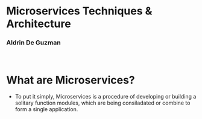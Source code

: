 # Microservices Techniques & Architecture
### Aldrin De Guzman

<br/>

# What are Microservices?
- To put it simply, Microservices is a procedure of developing or building a solitary function modules, which are being consiladated or combine to form a single application.
